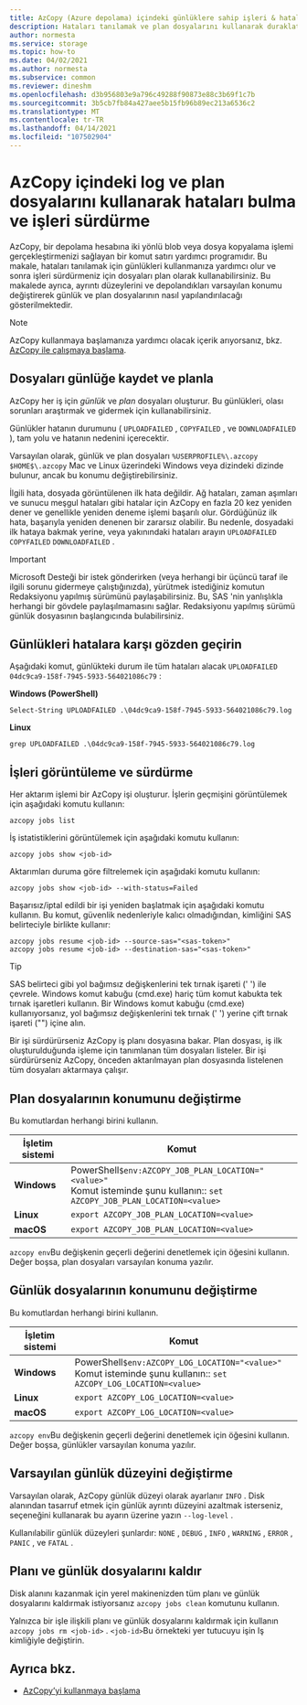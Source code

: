 ```yaml
---
title: AzCopy (Azure depolama) içindeki günlüklere sahip işleri & hatalar bulun | Microsoft Docs
description: Hataları tanılamak ve plan dosyalarını kullanarak duraklatılan işleri sürdürmeyi sağlamak için günlükleri nasıl kullanacağınızı öğrenin.
author: normesta
ms.service: storage
ms.topic: how-to
ms.date: 04/02/2021
ms.author: normesta
ms.subservice: common
ms.reviewer: dineshm
ms.openlocfilehash: d3b956803e9a796c49288f90873e88c3b69f1c7b
ms.sourcegitcommit: 3b5cb7fb84a427aee5b15fb96b89ec213a6536c2
ms.translationtype: MT
ms.contentlocale: tr-TR
ms.lasthandoff: 04/14/2021
ms.locfileid: "107502904"
---
```

# <a name="find-errors-and-resume-jobs-by-using-log-and-plan-files-in-azcopy"></a>AzCopy içindeki log ve plan dosyalarını kullanarak hataları bulma ve işleri sürdürme

AzCopy, bir depolama hesabına iki yönlü blob veya dosya kopyalama işlemi gerçekleştirmenizi sağlayan bir komut satırı yardımcı programıdır. Bu makale, hataları tanılamak için günlükleri kullanmanıza yardımcı olur ve sonra işleri sürdürmeniz için dosyaları plan olarak kullanabilirsiniz. Bu makalede ayrıca, ayrıntı düzeylerini ve depolandıkları varsayılan konumu değiştirerek günlük ve plan dosyalarının nasıl yapılandırılacağı gösterilmektedir.

> [!NOTE]
> AzCopy kullanmaya başlamanıza yardımcı olacak içerik arıyorsanız, bkz. [AzCopy ile çalışmaya başlama](storage-use-azcopy-v10.md).

## <a name="log-and-plan-files"></a>Dosyaları günlüğe kaydet ve planla

AzCopy her iş için *günlük* ve *plan* dosyaları oluşturur. Bu günlükleri, olası sorunları araştırmak ve gidermek için kullanabilirsiniz. 

Günlükler hatanın durumunu ( `UPLOADFAILED` , `COPYFAILED` , ve `DOWNLOADFAILED` ), tam yolu ve hatanın nedenini içerecektir.

Varsayılan olarak, günlük ve plan dosyaları `%USERPROFILE%\.azcopy` `$HOME$\.azcopy` Mac ve Linux üzerindeki Windows veya dizindeki dizinde bulunur, ancak bu konumu değiştirebilirsiniz. 

İlgili hata, dosyada görüntülenen ilk hata değildir. Ağ hataları, zaman aşımları ve sunucu meşgul hataları gibi hatalar için AzCopy en fazla 20 kez yeniden dener ve genellikle yeniden deneme işlemi başarılı olur.  Gördüğünüz ilk hata, başarıyla yeniden denenen bir zararsız olabilir.  Bu nedenle, dosyadaki ilk hataya bakmak yerine, veya yakınındaki hataları arayın `UPLOADFAILED` `COPYFAILED` `DOWNLOADFAILED` . 

> [!IMPORTANT]
> Microsoft Desteği bir istek gönderirken (veya herhangi bir üçüncü taraf ile ilgili sorunu gidermeye çalıştığınızda), yürütmek istediğiniz komutun Redaksiyonu yapılmış sürümünü paylaşabilirsiniz. Bu, SAS 'nin yanlışlıkla herhangi bir gövdele paylaşılmamasını sağlar. Redaksiyonu yapılmış sürümü günlük dosyasının başlangıcında bulabilirsiniz.

## <a name="review-the-logs-for-errors"></a>Günlükleri hatalara karşı gözden geçirin

Aşağıdaki komut, günlükteki durum ile tüm hataları alacak `UPLOADFAILED` `04dc9ca9-158f-7945-5933-564021086c79` :

**Windows (PowerShell)**

```
Select-String UPLOADFAILED .\04dc9ca9-158f-7945-5933-564021086c79.log
```

**Linux**

```
grep UPLOADFAILED .\04dc9ca9-158f-7945-5933-564021086c79.log
```

## <a name="view-and-resume-jobs"></a>İşleri görüntüleme ve sürdürme

Her aktarım işlemi bir AzCopy işi oluşturur. İşlerin geçmişini görüntülemek için aşağıdaki komutu kullanın:

```
azcopy jobs list
```

İş istatistiklerini görüntülemek için aşağıdaki komutu kullanın:

```
azcopy jobs show <job-id>
```

Aktarımları duruma göre filtrelemek için aşağıdaki komutu kullanın:

```
azcopy jobs show <job-id> --with-status=Failed
```

Başarısız/iptal edildi bir işi yeniden başlatmak için aşağıdaki komutu kullanın. Bu komut, güvenlik nedenleriyle kalıcı olmadığından, kimliğini SAS belirteciyle birlikte kullanır:

```
azcopy jobs resume <job-id> --source-sas="<sas-token>"
azcopy jobs resume <job-id> --destination-sas="<sas-token>"
```

> [!TIP]
> SAS belirteci gibi yol bağımsız değişkenlerini tek tırnak işareti (' ') ile çevrele. Windows komut kabuğu (cmd.exe) hariç tüm komut kabukta tek tırnak işaretleri kullanın. Bir Windows komut kabuğu (cmd.exe) kullanıyorsanız, yol bağımsız değişkenlerini tek tırnak (' ') yerine çift tırnak işareti ("") içine alın.

Bir işi sürdürürseniz AzCopy iş planı dosyasına bakar. Plan dosyası, iş ilk oluşturulduğunda işleme için tanımlanan tüm dosyaları listeler. Bir işi sürdürürseniz AzCopy, önceden aktarılmayan plan dosyasında listelenen tüm dosyaları aktarmaya çalışır.

## <a name="change-the-location-of-plan-files"></a>Plan dosyalarının konumunu değiştirme

Bu komutlardan herhangi birini kullanın.

| İşletim sistemi | Komut  |
|--------|-----------|
| **Windows** | PowerShell`$env:AZCOPY_JOB_PLAN_LOCATION="<value>"` <br> Komut isteminde şunu kullanın:: `set AZCOPY_JOB_PLAN_LOCATION=<value>` |
| **Linux** | `export AZCOPY_JOB_PLAN_LOCATION=<value>` |
| **macOS** | `export AZCOPY_JOB_PLAN_LOCATION=<value>` |

`azcopy env`Bu değişkenin geçerli değerini denetlemek için öğesini kullanın. Değer boşsa, plan dosyaları varsayılan konuma yazılır.

## <a name="change-the-location-of-log-files"></a>Günlük dosyalarının konumunu değiştirme

Bu komutlardan herhangi birini kullanın.

| İşletim sistemi | Komut  |
|--------|-----------|
| **Windows** | PowerShell`$env:AZCOPY_LOG_LOCATION="<value>"` <br> Komut isteminde şunu kullanın:: `set AZCOPY_LOG_LOCATION=<value>`|
| **Linux** | `export AZCOPY_LOG_LOCATION=<value>` |
| **macOS** | `export AZCOPY_LOG_LOCATION=<value>` |

`azcopy env`Bu değişkenin geçerli değerini denetlemek için öğesini kullanın. Değer boşsa, günlükler varsayılan konuma yazılır.

## <a name="change-the-default-log-level"></a>Varsayılan günlük düzeyini değiştirme

Varsayılan olarak, AzCopy günlük düzeyi olarak ayarlanır `INFO` . Disk alanından tasarruf etmek için günlük ayrıntı düzeyini azaltmak isterseniz, seçeneğini kullanarak bu ayarın üzerine yazın ``--log-level`` . 

Kullanılabilir günlük düzeyleri şunlardır: `NONE` , `DEBUG` , `INFO` , `WARNING` , `ERROR` , `PANIC` , ve `FATAL` .

## <a name="remove-plan-and-log-files"></a>Planı ve günlük dosyalarını kaldır

Disk alanını kazanmak için yerel makinenizden tüm planı ve günlük dosyalarını kaldırmak istiyorsanız `azcopy jobs clean` komutunu kullanın.

Yalnızca bir işle ilişkili planı ve günlük dosyalarını kaldırmak için kullanın `azcopy jobs rm <job-id>` . `<job-id>`Bu örnekteki yer tutucuyu işin Iş kimliğiyle değiştirin.

## <a name="see-also"></a>Ayrıca bkz.

- [AzCopy’yi kullanmaya başlama](storage-use-azcopy-v10.md)
